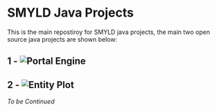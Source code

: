 # SMYLD Java Projects
This is the main repostiroy for SMYLD java projects, the main two open source java projects are shown below:

## 1 - ![Portal Engine](apps/pe)

## 2 - ![Entity Plot](apps/pe)


_To be Continued_
